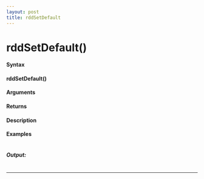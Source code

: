 ```yaml
---
layout: post
title: rddSetDefault
---
```


# rddSetDefault()


#### Syntax

#### rddSetDefault()

#### Arguments

#### Returns

#### Description

#### Examples

```

```

##### Output:

```

```

---